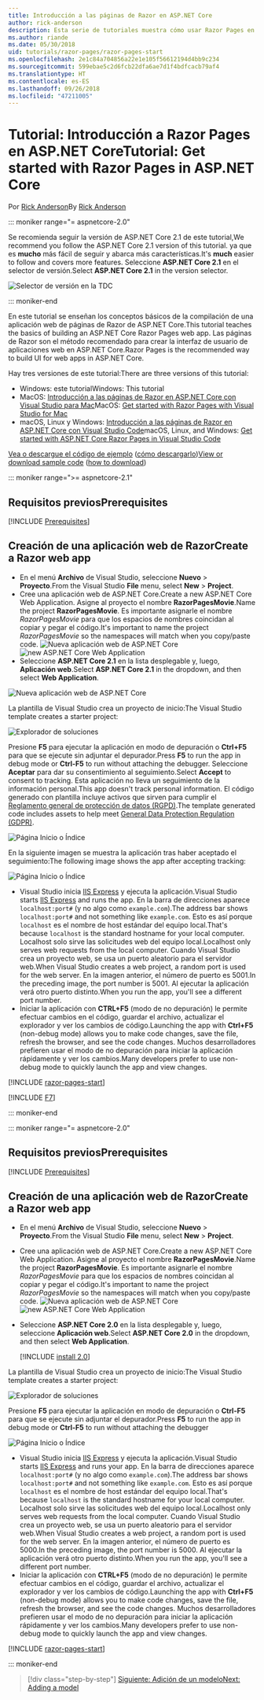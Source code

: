 ```yaml
---
title: Introducción a las páginas de Razor en ASP.NET Core
author: rick-anderson
description: Esta serie de tutoriales muestra cómo usar Razor Pages en ASP.NET Core. Obtenga información sobre cómo crear un modelo, generar código para Razor Pages, usar Entity Framework Core y SQL Server para el acceso a datos, agregar la funcionalidad de búsqueda, agregar validación de entrada y usar migraciones para actualizar el modelo.
ms.author: riande
ms.date: 05/30/2018
uid: tutorials/razor-pages/razor-pages-start
ms.openlocfilehash: 2e1c84a704856a22e1e105f56612194d4bb9c234
ms.sourcegitcommit: 599ebae5c2d6fcb22dfa6ae7d1f4bdfcacb79af4
ms.translationtype: HT
ms.contentlocale: es-ES
ms.lasthandoff: 09/26/2018
ms.locfileid: "47211005"
---
```

# <a name="tutorial-get-started-with-razor-pages-in-aspnet-core"></a><span data-ttu-id="d25aa-104">Tutorial: Introducción a Razor Pages en ASP.NET Core</span><span class="sxs-lookup"><span data-stu-id="d25aa-104">Tutorial: Get started with Razor Pages in ASP.NET Core</span></span>

<span data-ttu-id="d25aa-105">Por [Rick Anderson](https://twitter.com/RickAndMSFT)</span><span class="sxs-lookup"><span data-stu-id="d25aa-105">By [Rick Anderson](https://twitter.com/RickAndMSFT)</span></span>

::: moniker range="= aspnetcore-2.0"

<span data-ttu-id="d25aa-106">Se recomienda seguir la versión de ASP.NET Core 2.1 de este tutorial,</span><span class="sxs-lookup"><span data-stu-id="d25aa-106">We recommend you follow the ASP.NET Core 2.1 version of this tutorial.</span></span> <span data-ttu-id="d25aa-107">ya que es **mucho** más fácil de seguir y abarca más características.</span><span class="sxs-lookup"><span data-stu-id="d25aa-107">It's **much** easier to follow and covers more features.</span></span> <span data-ttu-id="d25aa-108">Seleccione **ASP.NET Core 2.1** en el selector de versión.</span><span class="sxs-lookup"><span data-stu-id="d25aa-108">Select **ASP.NET Core 2.1** in the version selector.</span></span>

![Selector de versión en la TDC](razor-pages-start/_static/v21.png)

::: moniker-end

<span data-ttu-id="d25aa-110">En este tutorial se enseñan los conceptos básicos de la compilación de una aplicación web de páginas de Razor de ASP.NET Core.</span><span class="sxs-lookup"><span data-stu-id="d25aa-110">This tutorial teaches the basics of building an ASP.NET Core Razor Pages web app.</span></span> <span data-ttu-id="d25aa-111">Las páginas de Razor son el método recomendado para crear la interfaz de usuario de aplicaciones web en ASP.NET Core.</span><span class="sxs-lookup"><span data-stu-id="d25aa-111">Razor Pages is the recommended way to build UI for web apps in ASP.NET Core.</span></span>

<span data-ttu-id="d25aa-112">Hay tres versiones de este tutorial:</span><span class="sxs-lookup"><span data-stu-id="d25aa-112">There are three versions of this tutorial:</span></span>

* <span data-ttu-id="d25aa-113">Windows: este tutorial</span><span class="sxs-lookup"><span data-stu-id="d25aa-113">Windows: This tutorial</span></span>
* <span data-ttu-id="d25aa-114">MacOS: [Introducción a las páginas de Razor en ASP.NET Core con Visual Studio para Mac](xref:tutorials/razor-pages-mac/razor-pages-start)</span><span class="sxs-lookup"><span data-stu-id="d25aa-114">MacOS: [Get started with Razor Pages with Visual Studio for Mac](xref:tutorials/razor-pages-mac/razor-pages-start)</span></span>
* <span data-ttu-id="d25aa-115">macOS, Linux y Windows: [Introducción a las páginas de Razor en ASP.NET Core con Visual Studio Code](xref:tutorials/razor-pages-vsc/razor-pages-start)</span><span class="sxs-lookup"><span data-stu-id="d25aa-115">macOS, Linux, and Windows: [Get started with ASP.NET Core Razor Pages in Visual Studio Code](xref:tutorials/razor-pages-vsc/razor-pages-start)</span></span>

<span data-ttu-id="d25aa-116">[Vea o descargue el código de ejemplo](https://github.com/aspnet/Docs/tree/master/aspnetcore/tutorials/razor-pages/razor-pages-start/sample) ([cómo descargarlo](xref:tutorials/index#how-to-download-a-sample))</span><span class="sxs-lookup"><span data-stu-id="d25aa-116">[View or download sample code](https://github.com/aspnet/Docs/tree/master/aspnetcore/tutorials/razor-pages/razor-pages-start/sample) ([how to download](xref:tutorials/index#how-to-download-a-sample))</span></span>

::: moniker range=">= aspnetcore-2.1"

## <a name="prerequisites"></a><span data-ttu-id="d25aa-117">Requisitos previos</span><span class="sxs-lookup"><span data-stu-id="d25aa-117">Prerequisites</span></span>

[!INCLUDE [Prerequisites](~/includes/net-core-prereqs-windows.md)]

## <a name="create-a-razor-web-app"></a><span data-ttu-id="d25aa-118">Creación de una aplicación web de Razor</span><span class="sxs-lookup"><span data-stu-id="d25aa-118">Create a Razor web app</span></span>

* <span data-ttu-id="d25aa-119">En el menú **Archivo** de Visual Studio, seleccione **Nuevo** > **Proyecto**.</span><span class="sxs-lookup"><span data-stu-id="d25aa-119">From the Visual Studio **File** menu, select **New** > **Project**.</span></span>
* <span data-ttu-id="d25aa-120">Cree una aplicación web de ASP.NET Core.</span><span class="sxs-lookup"><span data-stu-id="d25aa-120">Create a new ASP.NET Core Web Application.</span></span> <span data-ttu-id="d25aa-121">Asigne al proyecto el nombre **RazorPagesMovie**.</span><span class="sxs-lookup"><span data-stu-id="d25aa-121">Name the project **RazorPagesMovie**.</span></span> <span data-ttu-id="d25aa-122">Es importante asignarle el nombre *RazorPagesMovie* para que los espacios de nombres coincidan al copiar y pegar el código.</span><span class="sxs-lookup"><span data-stu-id="d25aa-122">It's important to name the project *RazorPagesMovie* so the namespaces will match when you copy/paste code.</span></span>
 <span data-ttu-id="d25aa-123">![Nueva aplicación web de ASP.NET Core](razor-pages-start/_static/np_2.1.png)</span><span class="sxs-lookup"><span data-stu-id="d25aa-123">![new ASP.NET Core Web Application](razor-pages-start/_static/np_2.1.png)</span></span>
* <span data-ttu-id="d25aa-124">Seleccione **ASP.NET Core 2.1** en la lista desplegable y, luego, **Aplicación web**.</span><span class="sxs-lookup"><span data-stu-id="d25aa-124">Select **ASP.NET Core 2.1** in the dropdown, and then select **Web Application**.</span></span>

 ![Nueva aplicación web de ASP.NET Core](razor-pages-start/_static/np_2_2.1.png)

<span data-ttu-id="d25aa-126">La plantilla de Visual Studio crea un proyecto de inicio:</span><span class="sxs-lookup"><span data-stu-id="d25aa-126">The Visual Studio template creates a starter project:</span></span>

![Explorador de soluciones](razor-pages-start/_static/se2.1.png)

<span data-ttu-id="d25aa-128">Presione **F5** para ejecutar la aplicación en modo de depuración o **Ctrl+F5** para que se ejecute sin adjuntar el depurador.</span><span class="sxs-lookup"><span data-stu-id="d25aa-128">Press **F5** to run the app in debug mode or **Ctrl-F5** to run without attaching the debugger.</span></span> <span data-ttu-id="d25aa-129">Seleccione **Aceptar** para dar su consentimiento al seguimiento.</span><span class="sxs-lookup"><span data-stu-id="d25aa-129">Select **Accept** to consent to tracking.</span></span> <span data-ttu-id="d25aa-130">Esta aplicación no lleva un seguimiento de la información personal.</span><span class="sxs-lookup"><span data-stu-id="d25aa-130">This app doesn't track personal information.</span></span> <span data-ttu-id="d25aa-131">El código generado con plantilla incluye activos que sirven para cumplir el [Reglamento general de protección de datos (RGPD)](xref:security/gdpr).</span><span class="sxs-lookup"><span data-stu-id="d25aa-131">The template generated code includes assets to help meet [General Data Protection Regulation (GDPR)](xref:security/gdpr).</span></span>

![Página Inicio o Índice](razor-pages-start/_static/homeGDPR.png)

<span data-ttu-id="d25aa-133">En la siguiente imagen se muestra la aplicación tras haber aceptado el seguimiento:</span><span class="sxs-lookup"><span data-stu-id="d25aa-133">The following image shows the app after accepting tracking:</span></span>

![Página Inicio o Índice](razor-pages-start/_static/home2.1.png)

* <span data-ttu-id="d25aa-135">Visual Studio inicia [IIS Express](/iis/extensions/introduction-to-iis-express/iis-express-overview) y ejecuta la aplicación.</span><span class="sxs-lookup"><span data-stu-id="d25aa-135">Visual Studio starts [IIS Express](/iis/extensions/introduction-to-iis-express/iis-express-overview) and runs the app.</span></span> <span data-ttu-id="d25aa-136">En la barra de direcciones aparece `localhost:port#` (y no algo como `example.com`).</span><span class="sxs-lookup"><span data-stu-id="d25aa-136">The address bar shows `localhost:port#` and not something like `example.com`.</span></span> <span data-ttu-id="d25aa-137">Esto es así porque `localhost` es el nombre de host estándar del equipo local.</span><span class="sxs-lookup"><span data-stu-id="d25aa-137">That's because `localhost` is the standard hostname for your local computer.</span></span> <span data-ttu-id="d25aa-138">Localhost solo sirve las solicitudes web del equipo local.</span><span class="sxs-lookup"><span data-stu-id="d25aa-138">Localhost only serves web requests from the local computer.</span></span> <span data-ttu-id="d25aa-139">Cuando Visual Studio crea un proyecto web, se usa un puerto aleatorio para el servidor web.</span><span class="sxs-lookup"><span data-stu-id="d25aa-139">When Visual Studio creates a web project, a random port is used for the web server.</span></span> <span data-ttu-id="d25aa-140">En la imagen anterior, el número de puerto es 5001.</span><span class="sxs-lookup"><span data-stu-id="d25aa-140">In the preceding image, the port number is 5001.</span></span> <span data-ttu-id="d25aa-141">Al ejecutar la aplicación verá otro puerto distinto.</span><span class="sxs-lookup"><span data-stu-id="d25aa-141">When you run the app, you'll see a different port number.</span></span>
* <span data-ttu-id="d25aa-142">Iniciar la aplicación con **CTRL+F5** (modo de no depuración) le permite efectuar cambios en el código, guardar el archivo, actualizar el explorador y ver los cambios de código.</span><span class="sxs-lookup"><span data-stu-id="d25aa-142">Launching the app with **Ctrl+F5** (non-debug mode) allows you to make code changes, save the file, refresh the browser, and see the code changes.</span></span> <span data-ttu-id="d25aa-143">Muchos desarrolladores prefieren usar el modo de no depuración para iniciar la aplicación rápidamente y ver los cambios.</span><span class="sxs-lookup"><span data-stu-id="d25aa-143">Many developers prefer to use non-debug mode to quickly launch the app and view changes.</span></span>

[!INCLUDE [razor-pages-start](~/includes/RP/2.1/razor-pages-start.md)]

[!INCLUDE [F7](~/includes/RP/F7.md)]

::: moniker-end

::: moniker range="= aspnetcore-2.0"

## <a name="prerequisites"></a><span data-ttu-id="d25aa-144">Requisitos previos</span><span class="sxs-lookup"><span data-stu-id="d25aa-144">Prerequisites</span></span>

[!INCLUDE [Prerequisites](~/includes/net-core-prereqs-windows.md)]

## <a name="create-a-razor-web-app"></a><span data-ttu-id="d25aa-145">Creación de una aplicación web de Razor</span><span class="sxs-lookup"><span data-stu-id="d25aa-145">Create a Razor web app</span></span>

* <span data-ttu-id="d25aa-146">En el menú **Archivo** de Visual Studio, seleccione **Nuevo** > **Proyecto**.</span><span class="sxs-lookup"><span data-stu-id="d25aa-146">From the Visual Studio **File** menu, select **New** > **Project**.</span></span>
* <span data-ttu-id="d25aa-147">Cree una aplicación web de ASP.NET Core.</span><span class="sxs-lookup"><span data-stu-id="d25aa-147">Create a new ASP.NET Core Web Application.</span></span> <span data-ttu-id="d25aa-148">Asigne al proyecto el nombre **RazorPagesMovie**.</span><span class="sxs-lookup"><span data-stu-id="d25aa-148">Name the project **RazorPagesMovie**.</span></span> <span data-ttu-id="d25aa-149">Es importante asignarle el nombre *RazorPagesMovie* para que los espacios de nombres coincidan al copiar y pegar el código.</span><span class="sxs-lookup"><span data-stu-id="d25aa-149">It's important to name the project *RazorPagesMovie* so the namespaces will match when you copy/paste code.</span></span>
  <span data-ttu-id="d25aa-150">![Nueva aplicación web de ASP.NET Core](../../razor-pages/index/_static/np.png)</span><span class="sxs-lookup"><span data-stu-id="d25aa-150">![new ASP.NET Core Web Application](../../razor-pages/index/_static/np.png)</span></span>
* <span data-ttu-id="d25aa-151">Seleccione **ASP.NET Core 2.0** en la lista desplegable y, luego, seleccione **Aplicación web**.</span><span class="sxs-lookup"><span data-stu-id="d25aa-151">Select **ASP.NET Core 2.0** in the dropdown, and then select **Web Application**.</span></span>

  [!INCLUDE [install 2.0](~/includes/dotnetcore-on-dotnetfx-vs.md)]

<span data-ttu-id="d25aa-152">La plantilla de Visual Studio crea un proyecto de inicio:</span><span class="sxs-lookup"><span data-stu-id="d25aa-152">The Visual Studio template creates a starter project:</span></span>

![Explorador de soluciones](razor-pages-start/_static/se.png)

<span data-ttu-id="d25aa-154">Presione **F5** para ejecutar la aplicación en modo de depuración o **Ctrl-F5** para que se ejecute sin adjuntar el depurador.</span><span class="sxs-lookup"><span data-stu-id="d25aa-154">Press **F5** to run the app in debug mode or **Ctrl-F5** to run without attaching the debugger</span></span>

![Página Inicio o Índice](razor-pages-start/_static/home.png)

* <span data-ttu-id="d25aa-156">Visual Studio inicia [IIS Express](/iis/extensions/introduction-to-iis-express/iis-express-overview) y ejecuta la aplicación.</span><span class="sxs-lookup"><span data-stu-id="d25aa-156">Visual Studio starts [IIS Express](/iis/extensions/introduction-to-iis-express/iis-express-overview) and runs your app.</span></span> <span data-ttu-id="d25aa-157">En la barra de direcciones aparece `localhost:port#` (y no algo como `example.com`).</span><span class="sxs-lookup"><span data-stu-id="d25aa-157">The address bar shows `localhost:port#` and not something like `example.com`.</span></span> <span data-ttu-id="d25aa-158">Esto es así porque `localhost` es el nombre de host estándar del equipo local.</span><span class="sxs-lookup"><span data-stu-id="d25aa-158">That's because `localhost` is the standard hostname for your local computer.</span></span> <span data-ttu-id="d25aa-159">Localhost solo sirve las solicitudes web del equipo local.</span><span class="sxs-lookup"><span data-stu-id="d25aa-159">Localhost only serves web requests from the local computer.</span></span> <span data-ttu-id="d25aa-160">Cuando Visual Studio crea un proyecto web, se usa un puerto aleatorio para el servidor web.</span><span class="sxs-lookup"><span data-stu-id="d25aa-160">When Visual Studio creates a web project, a random port is used for the web server.</span></span> <span data-ttu-id="d25aa-161">En la imagen anterior, el número de puerto es 5000.</span><span class="sxs-lookup"><span data-stu-id="d25aa-161">In the preceding image, the port number is 5000.</span></span> <span data-ttu-id="d25aa-162">Al ejecutar la aplicación verá otro puerto distinto.</span><span class="sxs-lookup"><span data-stu-id="d25aa-162">When you run the app, you'll see a different port number.</span></span>
* <span data-ttu-id="d25aa-163">Iniciar la aplicación con **CTRL+F5** (modo de no depuración) le permite efectuar cambios en el código, guardar el archivo, actualizar el explorador y ver los cambios de código.</span><span class="sxs-lookup"><span data-stu-id="d25aa-163">Launching the app with **Ctrl+F5** (non-debug mode) allows you to make code changes, save the file, refresh the browser, and see the code changes.</span></span> <span data-ttu-id="d25aa-164">Muchos desarrolladores prefieren usar el modo de no depuración para iniciar la aplicación rápidamente y ver los cambios.</span><span class="sxs-lookup"><span data-stu-id="d25aa-164">Many developers prefer to use non-debug mode to quickly launch the app and view changes.</span></span>

[!INCLUDE [razor-pages-start](~/includes/RP/razor-pages-start.md)]

::: moniker-end

> [!div class="step-by-step"]
> [<span data-ttu-id="d25aa-165">Siguiente: Adición de un modelo</span><span class="sxs-lookup"><span data-stu-id="d25aa-165">Next: Adding a model</span></span>](xref:tutorials/razor-pages/model)
